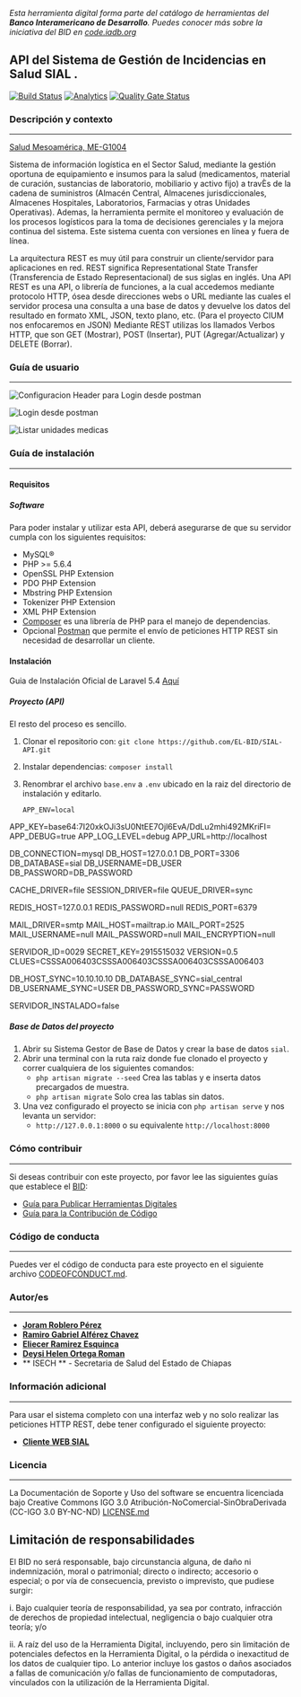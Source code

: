 *Esta herramienta digital forma parte del catálogo de herramientas del **Banco Interamericano de Desarrollo**. Puedes conocer más sobre la iniciativa del BID en [code.iadb.org](https://code.iadb.org)*

## API del Sistema de Gestión de Incidencias en Salud SIAL .   

[![Build Status](https://travis-ci.org/EL-BID/SIAL-API.svg?branch=master)](https://travis-ci.org/EL-BID/SIAL-API)
[![Analytics](https://gabeacon.irvinlim.com/UA-4677001-16/SIAL-API/readme?useReferer)](https://github.com/EL-BID/SIAL-API)
[![Quality Gate Status](https://sonarcloud.io/api/project_badges/measure?project=EL-BID_SIAL-API&metric=alert_status)](https://sonarcloud.io/dashboard?id=EL-BID_SIAL-API)

### Descripción y contexto
---
[Salud Mesoamérica, ME-G1004](https://www.iadb.org/en/project/ME-G1004 )

Sistema de información logística en el Sector Salud, mediante la gestión oportuna de equipamiento e insumos para la salud (medicamentos, material de curación, sustancias de laboratorio, mobiliario y activo fijo) a travÈs de la cadena de suministros (Almacén Central, Almacenes jurisdiccionales, Almacenes Hospitales, Laboratorios, Farmacias y otras Unidades Operativas). Ademas, la herramienta permite el monitoreo y evaluación de los procesos logísticos para la toma de decisiones gerenciales y la mejora continua del sistema. Este sistema cuenta con versiones en línea y fuera de línea.

La arquitectura REST es muy útil para construir un cliente/servidor para aplicaciones en red. REST significa Representational State Transfer (Transferencia de Estado Representacional) de sus siglas en inglés. Una API REST es una API, o librería de funciones, a la cual accedemos mediante protocolo HTTP, ósea desde direcciones webs o URL mediante las cuales el servidor procesa una consulta a una base de datos y devuelve los datos del resultado en formato XML, JSON, texto plano, etc. (Para el proyecto CIUM nos enfocaremos en JSON) Mediante REST utilizas los llamados Verbos HTTP, que son GET (Mostrar), POST (Insertar), PUT (Agregar/Actualizar) y DELETE (Borrar).

### Guía de usuario
---

![Configuracion Header para Login desde postman](https://github.com/EL-BID/SIAL-API/blob/master/public/img/LoginHeader.png)

![Login desde postman](https://github.com/EL-BID/SIAL-API/blob/master/public/img/LoginUser.png)

![Listar unidades medicas](https://github.com/EL-BID/SIAL-API/blob/master/public/img/ListaUnidadesMedicas.png)

### Guía de instalación
---
#### Requisitos
##### Software
Para poder instalar y utilizar esta API, deberá asegurarse de que su servidor cumpla con los siguientes requisitos:
* MySQL®
* PHP >= 5.6.4
* OpenSSL PHP Extension
* PDO PHP Extension
* Mbstring PHP Extension
* Tokenizer PHP Extension
* XML PHP Extension
* [Composer](https://getcomposer.org/) es una librería de PHP para el manejo de dependencias.
* Opcional [Postman](https://www.getpostman.com/) que permite el envío de peticiones HTTP REST sin necesidad de desarrollar un cliente.

#### Instalación
Guia de Instalación Oficial de Laravel 5.4 [Aquí](https://laravel.com/docs/5.4/installation)
##### Proyecto (API)
El resto del proceso es sencillo.
1. Clonar el repositorio con: `git clone https://github.com/EL-BID/SIAL-API.git`
2. Instalar dependencias: `composer install`
3. Renombrar el archivo `base.env` a `.env` ubicado en la raiz del directorio de instalación y editarlo.
       
       APP_ENV=local
APP_KEY=base64:7I20xkOJi3sU0NtEE7Ojl6EvA/DdLu2mhi492MKriFI=
APP_DEBUG=true
APP_LOG_LEVEL=debug
APP_URL=http://localhost

DB_CONNECTION=mysql
DB_HOST=127.0.0.1
DB_PORT=3306
DB_DATABASE=sial
DB_USERNAME=DB_USER
DB_PASSWORD=DB_PASSWORD

CACHE_DRIVER=file
SESSION_DRIVER=file
QUEUE_DRIVER=sync

REDIS_HOST=127.0.0.1
REDIS_PASSWORD=null
REDIS_PORT=6379

MAIL_DRIVER=smtp
MAIL_HOST=mailtrap.io
MAIL_PORT=2525
MAIL_USERNAME=null
MAIL_PASSWORD=null
MAIL_ENCRYPTION=null

SERVIDOR_ID=0029
SECRET_KEY=2915515032
VERSION=0.5
CLUES=CSSSA006403CSSSA006403CSSSA006403CSSSA006403

DB_HOST_SYNC=10.10.10.10
DB_DATABASE_SYNC=sial_central
DB_USERNAME_SYNC=USER
DB_PASSWORD_SYNC=PASSWORD


SERVIDOR_INSTALADO=false

       
  

##### Base de Datos del proyecto
1. Abrir su Sistema Gestor de Base de Datos y crear la base de datos `sial`.
2. Abrir una terminal con la ruta raiz donde fue clonado el proyecto y correr cualquiera de los siguientes comandos:
    * `php artisan migrate --seed` Crea las tablas y e inserta datos precargados de muestra.
    * `php artisan migrate` Solo crea las tablas sin datos.
3. Una vez configurado el proyecto se inicia con `php artisan serve` y nos levanta un servidor: 
    * `http://127.0.0.1:8000` o su equivalente `http://localhost:8000`

### Cómo contribuir
---
Si deseas contribuir con este proyecto, por favor lee las siguientes guías que establece el [BID](https://www.iadb.org/es "BID"):

* [Guía para Publicar Herramientas Digitales](https://el-bid.github.io/guia-de-publicacion/ "Guía para Publicar") 
* [Guía para la Contribución de Código](https://github.com/EL-BID/Plantilla-de-repositorio/blob/master/CONTRIBUTING.md "Guía de Contribución de Código")

### Código de conducta 
---
Puedes ver el código de conducta para este proyecto en el siguiente archivo [CODEOFCONDUCT.md](https://github.com/EL-BID/SIAL-API/blob/master/CODEOFCONDUCT.md).

### Autor/es
---
* **[Joram Roblero Pérez](https://github.com/joramdeveloper  "Github")**   
* **[Ramiro Gabriel Alférez Chavez](mailto:ramiro.alferez@gmail.com "Correo electrónico")**
* **[Eliecer Ramirez Esquinca](https://github.com/checherman "Github")**
* **[Deysi Helen Ortega Roman](https://github.com/deysukiz "Github")**
* ** ISECH ** - Secretaria de Salud del Estado de Chiapas 

### Información adicional
---
Para usar el sistema completo con una interfaz web y no solo realizar las peticiones HTTP REST, debe tener configurado el siguiente proyecto:
* **[Cliente WEB SIAL](https://github.com/EL-BID/SIAL-cliente "Proyecto WEB que complementa el sistema")**

### Licencia 
---
La Documentación de Soporte y Uso del software se encuentra licenciada bajo Creative Commons IGO 3.0 Atribución-NoComercial-SinObraDerivada (CC-IGO 3.0 BY-NC-ND)  [LICENSE.md](https://github.com/EL-BID/SIAL-API/blob/master/LICENSE.md)

## Limitación de responsabilidades

El BID no será responsable, bajo circunstancia alguna, de daño ni indemnización, moral o patrimonial; directo o indirecto; accesorio o especial; o por vía de consecuencia, previsto o imprevisto, que pudiese surgir:

i. Bajo cualquier teoría de responsabilidad, ya sea por contrato, infracción de derechos de propiedad intelectual, negligencia o bajo cualquier otra teoría; y/o

ii. A raíz del uso de la Herramienta Digital, incluyendo, pero sin limitación de potenciales defectos en la Herramienta Digital, o la pérdida o inexactitud de los datos de cualquier tipo. Lo anterior incluye los gastos o daños asociados a fallas de comunicación y/o fallas de funcionamiento de computadoras, vinculados con la utilización de la Herramienta Digital.
